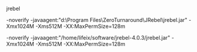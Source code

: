 jrebel
 
  -noverify -javaagent:"d:\Program Files\ZeroTurnaround\JRebel\jrebel.jar" -Xmx1024M -Xms512M -XX:MaxPermSize=128m

  -noverify -javaagent:"/home/lifeix/software/jrebel-4.0.3/jrebel.jar" -Xmx1024M -Xms512M -XX:MaxPermSize=128m
